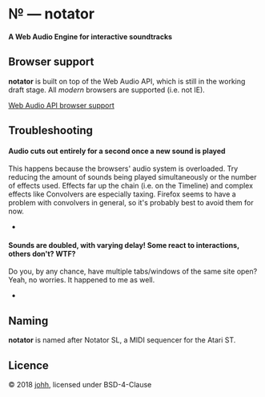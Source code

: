 # № — notator
#### A Web Audio Engine for interactive soundtracks


## Browser support
**notator** is built on top of the Web Audio API, which is still in the working draft stage.
All *modern* browsers are supported (i.e. not IE).

[Web Audio API browser support](https://caniuse.com/#feat=audio-api)

## Troubleshooting
#### Audio cuts out entirely for a second once a new sound is played
This happens because the browsers' audio system is overloaded. Try reducing the amount of sounds being played simultaneously or the number of effects used. Effects far up the chain (i.e. on the Timeline) and complex effects like Convolvers are especially taxing.
Firefox seems to have a problem with convolvers in general, so it's  probably best to avoid them for now.

-

#### Sounds are doubled, with varying delay! Some react to interactions, others don't? WTF?

Do you, by any chance, have multiple tabs/windows of the same site open? Yeah, no worries. It happened to me as well.

-

## Naming
**notator** is named after Notator SL, a MIDI sequencer for the Atari ST.

## Licence
© 2018 [johh](https://github.com/johh), licensed under BSD-4-Clause